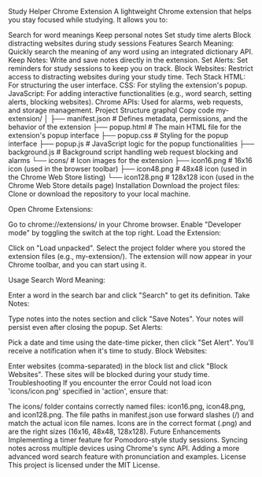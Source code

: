 Study Helper Chrome Extension
A lightweight Chrome extension that helps you stay focused while studying. It allows you to:

Search for word meanings
Keep personal notes
Set study time alerts
Block distracting websites during study sessions
Features
Search Meaning: Quickly search the meaning of any word using an integrated dictionary API.
Keep Notes: Write and save notes directly in the extension.
Set Alerts: Set reminders for study sessions to keep you on track.
Block Websites: Restrict access to distracting websites during your study time.
Tech Stack
HTML: For structuring the user interface.
CSS: For styling the extension's popup.
JavaScript: For adding interactive functionalities (e.g., word search, setting alerts, blocking websites).
Chrome APIs: Used for alarms, web requests, and storage management.
Project Structure
graphql
Copy code
my-extension/
│
├── manifest.json         # Defines metadata, permissions, and the behavior of the extension
├── popup.html            # The main HTML file for the extension's popup interface
├── popup.css             # Styling for the popup interface
├── popup.js              # JavaScript logic for the popup functionalities
├── background.js         # Background script handling web request blocking and alarms
└── icons/                # Icon images for the extension
    ├── icon16.png        # 16x16 icon (used in the browser toolbar)
    ├── icon48.png        # 48x48 icon (used in the Chrome Web Store listing)
    └── icon128.png       # 128x128 icon (used in the Chrome Web Store details page)
Installation
Download the project files: Clone or download the repository to your local machine.

Open Chrome Extensions:

Go to chrome://extensions/ in your Chrome browser.
Enable "Developer mode" by toggling the switch at the top right.
Load the Extension:

Click on "Load unpacked".
Select the project folder where you stored the extension files (e.g., my-extension/).
The extension will now appear in your Chrome toolbar, and you can start using it.

Usage
Search Word Meaning:

Enter a word in the search bar and click "Search" to get its definition.
Take Notes:

Type notes into the notes section and click "Save Notes". Your notes will persist even after closing the popup.
Set Alerts:

Pick a date and time using the date-time picker, then click "Set Alert". You'll receive a notification when it's time to study.
Block Websites:

Enter websites (comma-separated) in the block list and click "Block Websites". These sites will be blocked during your study time.
Troubleshooting
If you encounter the error Could not load icon 'icons/icon.png' specified in 'action', ensure that:

The icons/ folder contains correctly named files: icon16.png, icon48.png, and icon128.png.
The file paths in manifest.json use forward slashes (/) and match the actual icon file names.
Icons are in the correct format (.png) and are the right sizes (16x16, 48x48, 128x128).
Future Enhancements
Implementing a timer feature for Pomodoro-style study sessions.
Syncing notes across multiple devices using Chrome's sync API.
Adding a more advanced word search feature with pronunciation and examples.
License
This project is licensed under the MIT License.

